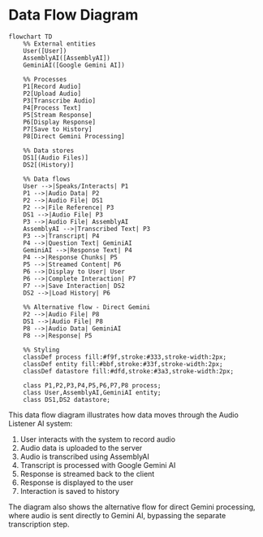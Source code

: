 # Data Flow Diagram

```mermaid
flowchart TD
    %% External entities
    User([User])
    AssemblyAI([AssemblyAI])
    GeminiAI([Google Gemini AI])
    
    %% Processes
    P1[Record Audio]
    P2[Upload Audio]
    P3[Transcribe Audio]
    P4[Process Text]
    P5[Stream Response]
    P6[Display Response]
    P7[Save to History]
    P8[Direct Gemini Processing]
    
    %% Data stores
    DS1[(Audio Files)]
    DS2[(History)]
    
    %% Data flows
    User -->|Speaks/Interacts| P1
    P1 -->|Audio Data| P2
    P2 -->|Audio File| DS1
    P2 -->|File Reference| P3
    DS1 -->|Audio File| P3
    P3 -->|Audio File| AssemblyAI
    AssemblyAI -->|Transcribed Text| P3
    P3 -->|Transcript| P4
    P4 -->|Question Text| GeminiAI
    GeminiAI -->|Response Text| P4
    P4 -->|Response Chunks| P5
    P5 -->|Streamed Content| P6
    P6 -->|Display to User| User
    P6 -->|Complete Interaction| P7
    P7 -->|Save Interaction| DS2
    DS2 -->|Load History| P6
    
    %% Alternative flow - Direct Gemini
    P2 -->|Audio File| P8
    DS1 -->|Audio File| P8
    P8 -->|Audio Data| GeminiAI
    P8 -->|Response| P5
    
    %% Styling
    classDef process fill:#f9f,stroke:#333,stroke-width:2px;
    classDef entity fill:#bbf,stroke:#33f,stroke-width:2px;
    classDef datastore fill:#dfd,stroke:#3a3,stroke-width:2px;
    
    class P1,P2,P3,P4,P5,P6,P7,P8 process;
    class User,AssemblyAI,GeminiAI entity;
    class DS1,DS2 datastore;
```

This data flow diagram illustrates how data moves through the Audio Listener AI system:

1. User interacts with the system to record audio
2. Audio data is uploaded to the server
3. Audio is transcribed using AssemblyAI
4. Transcript is processed with Google Gemini AI
5. Response is streamed back to the client
6. Response is displayed to the user
7. Interaction is saved to history

The diagram also shows the alternative flow for direct Gemini processing, where audio is sent directly to Gemini AI, bypassing the separate transcription step.
